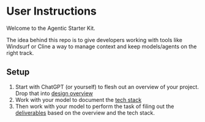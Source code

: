 # User Instructions

Welcome to the Agentic Starter Kit.

The idea behind this repo is to give developers working with tools like Windsurf or Cline a way to manage context and keep models/agents on the right track.

## Setup

1. Start with ChatGPT (or yourself) to flesh out an overview of your project. Drop that into [design overview](./agent/design/overview.md)
2. Work with your model to document the [tech stack](/agent/design/tech-stack.md)
3. Then work with your model to perform the task of filing out the [deliverables](/agent/design/deliverables.md) based on the overview and the tech stack.
